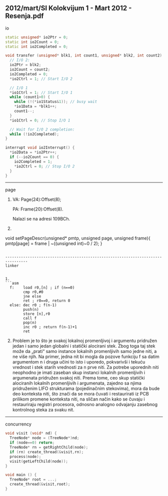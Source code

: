 2012/mart/SI Kolokvijum 1 - Mart 2012 - Resenja.pdf
--------------------------------------------------------------------------------
io

```cpp
static unsigned* io2Ptr = 0;
static int io2Count = 0;
static int io2Completed = 0;

void transfer (unsigned* blk1, int count1, unsigned* blk2, int count2) {
  // I/O 2:
  io2Ptr = blk2;
  io2Count = count2;
  io2Completed = 0;
  *io2Ctrl = 1; // Start I/O 2

  // I/O 1
  *io1Ctrl = 1; // Start I/O 1
  while (count1>0) {
    while (!(*io1Status&1)); // busy wait
    *io1Data = *blk1++;
    count1--;
  }
  *io1Ctrl = 0; // Stop I/O 1

  // Wait for I/O 2 completion:
  while (!io2Completed);
}

interrupt void io2Interrupt() {
  *io2Data = *io2Ptr++;
  if (--io2Count == 0) {
    io2Completed = 1;
    *io2Ctrl = 0; // Stop I/O 2
  }
}
```
--------------------------------------------------------------------------------
page

1. VA: Page(24):Offset(8); 
   
   PA: Frame(20):Offset(8). 
   
   Nalazi se na adresi 109BCh.

2. ```cpp
  void setPageDescr(unsigned* pmtp, unsigned page, unsigned frame){
    pmtp[page] = frame | ~((unsigned int)~0 / 2);
  }
  ```

--------------------------------------------------------------------------------
linker


1.  
  ```asm
    f:    load r0,[n] ; if (n==0)
          cmp r0,#0
          jne else
          ret ; r0==0, return 0
    else: dec r0 ; f(n-1)
          push(n)
          store [n],r0
          call f
          pop(n)
          inc r0 ; return f(n-1)+1
          ret
  ```

2. Problem je to što je svakoj lokalnoj promenljivoj i argumentu pridružen jedan i samo
jedan globalni i statički alocirani stek. Zbog toga taj stek može da „prati“ samo instance
lokalnih promenljivih samo jedne niti, a ne više njih. Na primer, jedna nit bi mogla da pozove
funkciju f sa datim argumentom n i druga učini to isto i uporedo, pokvarivši i tekuću vrednost
i stek starih vrednosti za n prve niti.  Za potrebe uporednih niti neophodno je imati zaseban
skup instanci lokalnih promenljivih i argumenata pridružen svakoj niti. Prema tome, ceo skup
statički alociranih lokalnih promenljivih i argumenata, zajedno sa njima pridruženim LIFO
strukturama (pojedinačnim stekovima), mora da bude deo konteksta niti, što znači da se mora
čuvati i restaurirati iz PCB prilikom promene konteksta niti, na sličan način kako se čuvaju i
restauriraju registri procesora,  odnosno analogno odvajanju zasebnog kontrolnog steka za
svaku nit.

--------------------------------------------------------------------------------
concurrency

```cpp
void visit (void* nd) {
  TreeNode* node = (TreeNode*)nd;
  if (node==0) return;
  TreeNode* rn = getRightChild(node);
  if (rn) create_thread(&visit,rn);
  process(node);
  visit(getLeftChild(node));
}

void main () {
  TreeNode* root = ...;
  create_thread(&visit,root);
}
```